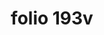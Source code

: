 ---
layout: edition
title: folio 193v
manuscript: Florence, Biblioteca Marucelliana, Carte Rajna XIX.15
sigla: R
iip: r193v.tif
milestone: 356
---